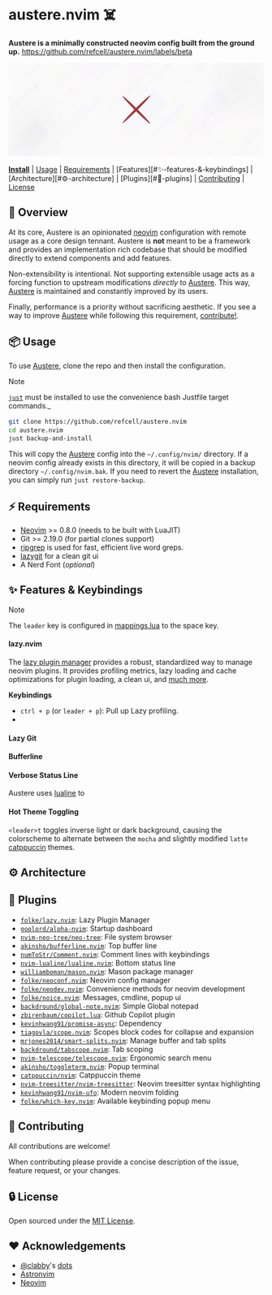 # austere.nvim ☠️

**Austere is a minimally constructed neovim config built from the ground up.** https://github.com/refcell/austere.nvim/labels/beta

![](./etc/banner.png)

**[Install](#📦-usage)**
| [Usage](#📦-usage)
| [Requirements](#⚡️-requirements)
| [Features][#✨-features-&-keybindings]
| [Architecture][#⚙️-architecture]
| [Plugins][#🔌-plugins]
| [Contributing](#🐛-contributing)
| [License](#🔒-license)

## 📄 Overview

At its core, Austere is an opinionated [neovim][neovim] configuration with
remote usage as a core design tennant. Austere is **not** meant to be a
framework and provides an implementation rich codebase that should be modified
directly to extend components and add features.

Non-extensibility is intentional. Not supporting extensible usage acts as a
forcing function to upstream modifications _directly_ to [Austere][a]. This
way, [Austere][a] is maintained and constantly improved by its users.

Finally, performance is a priority without sacrificing aesthetic. If you
see a way to improve [Austere][a] while following this requirement,
[contribute!](#contributing).

## 📦 Usage

To use [Austere][a], clone the repo and then install the configuration.

> [!NOTE]
>
> [`just`][just] must be installed to use the convenience bash Justfile target commands._

```bash
git clone https://github.com/refcell/austere.nvim
cd austere.nvim
just backup-and-install
```

This will copy the [Austere][a] config into the `~/.config/nvim/` directory.
If a neovim config already exists in this directory, it will be copied in a
backup directory `~/.config/nvim.bak`. If you need to revert the [Austere][a]
installation, you can simply run `just restore-backup`.

[a]: https://github.com/refcell/austere.nvim
[just]: https://github.com/casey/just

## ⚡️ Requirements

- [Neovim][neovim] >= 0.8.0 (needs to be built with LuaJIT)
- Git >= 2.19.0 (for partial clones support)
- [ripgrep][ripgrep] is used for fast, efficient live word greps.
- [lazygit][lazygit] for a clean git ui
- A Nerd Font (_optional_)

[lazygit]: https://github.com/jesseduffield/lazygit
[ripgrep]: https://github.com/BurntSushi/ripgrep
[neovim]: https://github.com/neovim/neovim

## ✨ Features & Keybindings

> [!NOTE]
>
> The `leader` key is configured in [mappings.lua](./lua/mappings.lua) to
> the space key.

#### lazy.nvim

The [lazy plugin manager][lazy] provides a robust, standardized way to manage
neovim plugins. It provides profiling metrics, lazy loading and cache
optimizations for plugin loading, a clean ui, and [much more][lzfeats].

**Keybindings**

- `ctrl + p` (or `leader + p`): Pull up Lazy profiling.
- 

[lzfeats]: https://github.com/folke/lazy.nvim?tab=readme-ov-file#-features

#### Lazy Git



#### Bufferline



#### Verbose Status Line

Austere uses [lualine][lualine] to 

#### Hot Theme Toggling

`<leader>t` toggles inverse light or dark background, causing the colorscheme to alternate
between the `mocha` and slightly modified `latte` [catppuccin][catppuccin] themes. 

## ⚙️ Architecture



## 🔌 Plugins

- [`folke/lazy.nvim`][lazy]: Lazy Plugin Manager
- [`goolord/alpha-nvim`][alpha]: Startup dashboard
- [`nvim-neo-tree/neo-tree`][neotree]: File system browser
- [`akinsho/bufferline.nvim`][bufferline]: Top buffer line
- [`numToStr/Comment.nvim`][comments]: Comment lines with keybindings
- [`nvim-lualine/lualine.nvim`][lualine]: Bottom status line
- [`williamboman/mason.nvim`][mason]: Mason package manager
- [`folke/neoconf.nvim`][neoconf]: Neovim config manager
- [`folke/neodev.nvim`][neodev]: Convenience methods for neovim development 
- [`folke/noice.nvim`][noice]: Messages, cmdline, popup ui
- [`backdround/global-note.nvim`][notes]: Simple Global notepad
- [`zbirenbaum/copilot.lua`][copilot]: Github Copilot plugin
- [`kevinhwang91/promise-async`][promise]: Dependency
- [`tiagovla/scope.nvim`][scope]: Scopes block codes for collapse and expansion
- [`mrjones2014/smart-splits.nvim`][splits]: Manage buffer and tab splits
- [`backdround/tabscope.nvim`][tabscope]: Tab scoping
- [`nvim-telescope/telescope.nvim`][telescope]: Ergonomic search menu
- [`akinsho/toggleterm.nvim`][term]: Popup terminal 
- [`catppuccin/nvim`][catppuccin]: Catppuccin theme
- [`nvim-treesitter/nvim-treesitter`][tree]: Neovim treesitter syntax highlighting
- [`kevinhwang91/nvim-ufo`][ufo]: Modern neovim folding
- [`folke/which-key.nvim`][which]: Available keybinding popup menu

[lazy]: https://github.com/folke/lazy.nvim
[which]: https://github.com/folke/which-key.nvim
[ufo]: https://github.com/kevinhwang91/nvim-ufo
[tree]: https://github.com/nvim-treesitter/nvim-treesitter
[catppuccin]: https://github.com/catppucin/nvim
[term]: https://github.com/akinsho/toggleterm.nvim
[telescope]: https://github.com/nvim-telescope/telescope.nvim
[tabscope]: https://github.com/backdround/tabscope.nvim
[noice]: https://github.com/folke/noice.nvim
[notes]: https://github.com/backdround/global-note.nvim
[copilot]: https://github.com/zbirenbaum/copilot.lua
[promise]: https://github.com/kevinhwang91/promise-async
[scope]: https://github.com/tiagovla/scope.nvim
[splits]: https://github.com/mrjones2014/smart-splits.nvim
[neodev]: https://github.com/folke/neodev.nvim
[neoconf]: https://github.com/folke/neoconf.nvim
[mason]: https://github.com/williamboman/mason.nvim
[lualine]: https://github.com/nvim-lualine/lualine.nvim
[comments]: https://github.com/numToStr/Comment.nvim
[bufferline]: https://github.com/akinsho/bufferline.nvim
[neotree]: https://github.com/nvim-neo-tree/neo-tree.nvim
[alpha]: https://github.com/goolord/alpha-nvim

## 🐛 Contributing

All contributions are welcome!

When contributing please provide a concise description of the issue, feature
request, or your changes.

## 🔒 License

Open sourced under the [MIT License][license].

[license]: ./LICENSE.md

## ❤️ Acknowledgements

- [@clabby][c]'s [dots][cd]
- [Astronvim][avim]
- [Neovim][neovim]

[avim]: https://github.com/AstroNvim/AstroNvim
[c]: https://github.com/clabby
[cd]: https://github.com/clabby/dots
[neovim]: https://github.com/neovim/neovim
